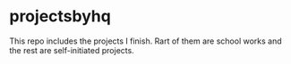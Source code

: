# projectsbyhq
This repo includes the projects I finish. Rart of them are school works and the rest are self-initiated projects.
